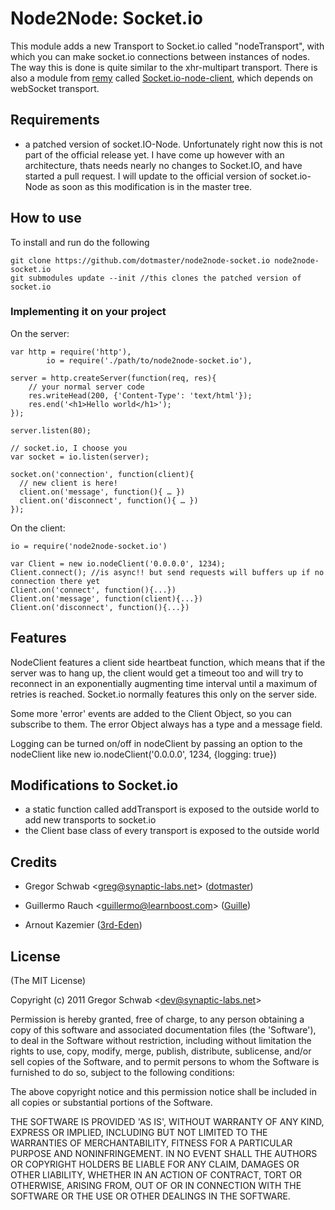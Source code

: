 Node2Node: Socket.io
============================================

This module adds a new Transport to Socket.io called "nodeTransport", with which you can make socket.io connections between instances of nodes.
The way this is done is quite similar to the xhr-multipart transport. There is also a module from [remy](https://github.com/remy) called [Socket.io-node-client](https://github.com/remy/Socket.io-node-client), which depends on webSocket transport.

## Requirements

- a patched version of socket.IO-Node. Unfortunately right now this is not part of the official release yet. I have come up however with an architecture, thats needs nearly no changes to Socket.IO, and have started a pull request. I will update to the official version of socket.io-Node as soon as this modification is in the master tree.

## How to use

To install and run do the following

	git clone https://github.com/dotmaster/node2node-socket.io node2node-socket.io
	git submodules update --init //this clones the patched version of socket.io

### Implementing it on your project

On the server:

	var http = require('http'), 
			io = require('./path/to/node2node-socket.io'),
			
	server = http.createServer(function(req, res){
		// your normal server code
		res.writeHead(200, {'Content-Type': 'text/html'});
		res.end('<h1>Hello world</h1>');
	});
	
	server.listen(80);
			
	// socket.io, I choose you
	var socket = io.listen(server);
	
	socket.on('connection', function(client){
	  // new client is here!
	  client.on('message', function(){ … })
	  client.on('disconnect', function(){ … })
	});
	
On the client:

    io = require('node2node-socket.io')
  
    var Client = new io.nodeClient('0.0.0.0', 1234);
    Client.connect(); //is async!! but send requests will buffers up if no connection there yet
    Client.on('connect', function(){...})
    Client.on('message', function(client){...})
    Client.on('disconnect', function(){...})  

## Features

NodeClient features a client side heartbeat function, which means that if the server was to hang up, the client would get a timeout too and will try to reconnect in an exponentially augmenting time interval until a maximum of retries is reached. Socket.io normally features this only on the server side.

Some more 'error' events are added to the Client Object, so you can subscribe to them. The error Object always has a type and a message field.

Logging can be turned on/off in nodeClient by passing an option to the nodeClient like new io.nodeClient('0.0.0.0', 1234, {logging: true})

## Modifications to Socket.io

- a static function called addTransport is exposed to the outside world to add new transports to socket.io
- the Client base class of every transport is exposed to the outside world

## Credits

- Gregor Schwab &lt;greg@synaptic-labs.net&gt; ([dotmaster](http://github.com/dotmaster))

- Guillermo Rauch &lt;guillermo@learnboost.com&gt; ([Guille](http://github.com/guille))

- Arnout Kazemier ([3rd-Eden](http://github.com/3rd-Eden))

## License 

(The MIT License)

Copyright (c) 2011 Gregor Schwab &lt;dev@synaptic-labs.net&gt;

Permission is hereby granted, free of charge, to any person obtaining
a copy of this software and associated documentation files (the
'Software'), to deal in the Software without restriction, including
without limitation the rights to use, copy, modify, merge, publish,
distribute, sublicense, and/or sell copies of the Software, and to
permit persons to whom the Software is furnished to do so, subject to
the following conditions:

The above copyright notice and this permission notice shall be
included in all copies or substantial portions of the Software.

THE SOFTWARE IS PROVIDED 'AS IS', WITHOUT WARRANTY OF ANY KIND,
EXPRESS OR IMPLIED, INCLUDING BUT NOT LIMITED TO THE WARRANTIES OF
MERCHANTABILITY, FITNESS FOR A PARTICULAR PURPOSE AND NONINFRINGEMENT.
IN NO EVENT SHALL THE AUTHORS OR COPYRIGHT HOLDERS BE LIABLE FOR ANY
CLAIM, DAMAGES OR OTHER LIABILITY, WHETHER IN AN ACTION OF CONTRACT,
TORT OR OTHERWISE, ARISING FROM, OUT OF OR IN CONNECTION WITH THE
SOFTWARE OR THE USE OR OTHER DEALINGS IN THE SOFTWARE.

